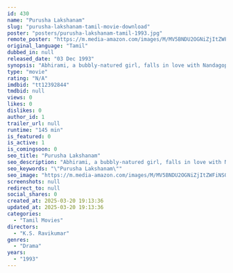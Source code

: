 ```yaml
---
id: 430
name: "Purusha Lakshanam"
slug: "purusha-lakshanam-tamil-movie-download"
poster: "posters/purusha-lakshanam-tamil-1993.jpg"
remote_poster: "https://m.media-amazon.com/images/M/MV5BNDU2OGNiZjItZWFiNS00NDllLWJmOTMtN2UzNzYxMWIzNWQ0XkEyXkFqcGdeQXVyOTk3NTc2MzE@._V1_SX300.jpg"
original_language: "Tamil"
dubbed_in: null
released_date: "03 Dec 1993"
synopsis: "Abhirami, a bubbly-natured girl, falls in love with Nandagopal, a successful manager. Unfortunately, Abhirami's classmate, Raja, erupts with jealousy and attempts to break their bond"
type: "movie"
rating: "N/A"
imdbid: "tt12392844"
tmdbid: null
views: 0
likes: 0
dislikes: 0
author_id: 1
trailer_url: null
runtime: "145 min"
is_featured: 0
is_active: 1
is_comingsoon: 0
seo_title: "Purusha Lakshanam"
seo_description: "Abhirami, a bubbly-natured girl, falls in love with Nandagopal, a successful manager. Unfortunately, Abhirami's classmate, Raja, erupts with jealousy and attempts to break their bond"
seo_keywords: "\"Purusha Lakshanam\""
seo_image: "https://m.media-amazon.com/images/M/MV5BNDU2OGNiZjItZWFiNS00NDllLWJmOTMtN2UzNzYxMWIzNWQ0XkEyXkFqcGdeQXVyOTk3NTc2MzE@._V1_SX300.jpg"
screenshots: null
redirect_to: null
social_shares: 0
created_at: 2025-03-20 19:13:36
updated_at: 2025-03-20 19:13:36
categories:
  - "Tamil Movies"
directors:
  - "K.S. Ravikumar"
genres:
  - "Drama"
years:
  - "1993"
---
```

